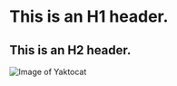 # This is an H1 header.
## This is an H2 header.

![Image of Yaktocat](https://octodex.github.com/images/yaktocat.png)
